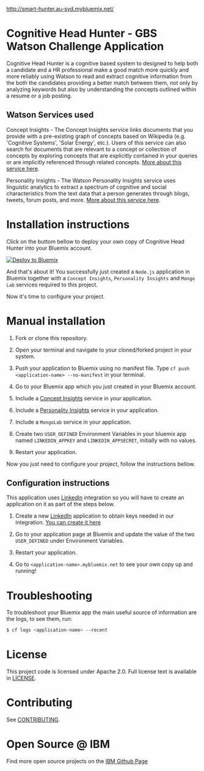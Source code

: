 http://smart-hunter.au-syd.mybluemix.net/

# Cognitive Head Hunter - GBS Watson Challenge Application

  Cognitive Head Hunter is a cognitive based system to designed to help both a candidate and a HR professional make a good match more quickly and more reliably using Watson to read and extract cognitive information from the both the candidates providing a better match between them, not only by analyzing keywords but also by understanding the concepts outlined within a resume or a job posting.

## Watson Services used

  Concept Insights - The Concept Insights service links documents that you provide with a pre-existing graph of concepts based on Wikipedia (e.g. 'Cognitive Systems', 'Solar Energy', etc.). Users of this service can also search for documents that are relevant to a concept or collection of concepts by exploring concepts that are explicitly contained in your queries or are implicitly referenced through related concepts. [More about this service here][concept-insights].

  Personality Insights - The Watson Personality Insights service uses linguistic analytics to extract a spectrum of cognitive and social characteristics from the text data that a person generates through blogs, tweets, forum posts, and more. [More about this service here][personality-insights].

# Installation instructions

Click on the buttom bellow to deploy your own copy of Cognitive Head Hunter into your Bluemix account.

[![Deploy to Bluemix](https://bluemix.net/deploy/button.png)][deploy-to-Bluemix]

And that's about it! You successfully just created a `Node.js` application in Bluemix together with a `Concept Insights`, `Personality Insights` and `Mongo Lab` services required to this project.

Now it's time to configure your project.

# Manual installation

1. Fork or clone this repository.

2. Open your terminal and navigate to your cloned/forked project in your system.

3. Push your application to Bluemix using no manifest file. Type `cf push <application-name> --no-manifest` in your terminal.

4. Go to your Bluemix app which you just created in your Bluemix account.

5. Include a [Concept Insights][concept-insights] service in your application.

6. Include a [Personality Insights][personality-insights] service in your application.

7. Include a `MongoLab` service in your application.

8. Create two `USER_DEFINED` Environment Variables in your bluemix app named `LINKEDIN_APPKEY` and `LINKEDIN_APPSECRET`, initially with no values.

9. Restart your application.

Now you just need to configure your project, follow the instructions bellow.

## Configuration instructions

This application uses [LinkedIn][linkedin] integration so you will have to create an application on it as part of the steps below.

1. Create a new [LinkedIn][linkedin] application to obtain keys needed in our integration. [You can create it here][linkedin_app]

2. Go to your application page at Bluemix and update the value of the two `USER_DEFINED` under Environment Variables.

3. Restart your application.

4. Go to `<application-name>.mybluemix.net` to see your own copy up and running!

# Troubleshooting

To troubleshoot your Bluemix app the main useful source of information are the logs, to see them, run:

```sh
$ cf logs <application-name> --recent
```

# License

This project code is licensed under Apache 2.0. Full license text is available in [LICENSE](LICENSE).

# Contributing

See [CONTRIBUTING](CONTRIBUTING.md).

# Open Source @ IBM

Find more open source projects on the [IBM Github Page](http://ibm.github.io/)


[cloud_foundry]: https://github.com/cloudfoundry/cli
[getting_started]: http://www.ibm.com/smarterplanet/us/en/ibmwatson/developercloud/doc/getting_started/
[sign_up]: https://apps.admin.ibmcloud.com/manage/trial/bluemix.html?cm_mmc=WatsonDeveloperCloud-_-LandingSiteGetStarted-_-x-_-CreateAnAccountOnBluemixCLI
[watson_api]: http://www.ibm.com/smarterplanet/us/en/ibmwatson/developercloud/apis/#!/concept-insights/createCorpus
[linkedin_app]: https://www.linkedin.com/developer/apps/new
[linkedin]: https://www.linkedin.com/
[deploy-to-Bluemix]: https://bluemix.net/deploy?repository=
[concept-insights]: http://www.ibm.com/smarterplanet/us/en/ibmwatson/developercloud/concept-insights.html
[personality-insights]: http://www.ibm.com/smarterplanet/us/en/ibmwatson/developercloud/personality-insights.html
[mongolab]: http://www.ibm.com/smarterplanet/us/en/ibmwatson/developercloud/personality-insights.html
[vcap_environment]: https://www.ibm.com/smarterplanet/us/en/ibmwatson/developercloud/doc/getting_started/#VcapEnvVar

